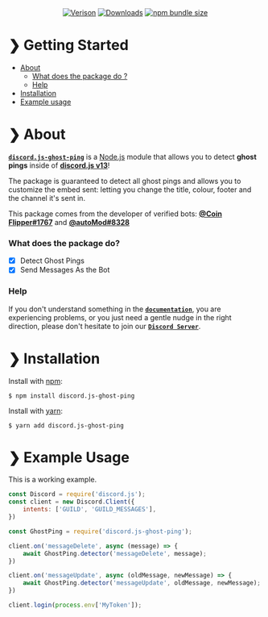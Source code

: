 <div align='center' >
	<a href='https://npmjs.com/package/discord.js-ghost-ping'><img src='https://img.shields.io/npm/v/discord.js-ghost-ping.svg?maxAge=3600' alt='Verison' ></a>
	<a href='https://npmjs.com/package/discord.js-ghost-ping'><img src='https://img.shields.io/npm/dt/discord.js-ghost-ping.svg?maxAge=3600' alt='Downloads' ></a>
	<a href='https://npmjs.com/package/discord.js-ghost-ping'><img src='https://img.shields.io/bundlephobia/minzip/discord.js-ghost-ping.svg?maxAge=3600' alt='npm bundle size'></a>
</div>

# ❯ **Getting Started** 

- [About](#-about)
	- [What does the package do ?](#-what-does-the-package-do)
	- [Help](#-help)
- [Installation](#-installation)
- [Example usage](#-example-usage)

# ❯ **About**

[**`discord.js-ghost-ping`**](https://npmjs.com/package/discord.js-ghost-ping) is a [Node.js](https://nodejs.org/en/) module that allows you to detect **ghost pings** inside of [**discord.js v13**](https://www.npmjs.com/package/discord.js)!

The package is guaranteed to detect all ghost pings and allows you to customize the embed sent: letting you change the title, colour, footer and the channel it's sent in.

This package comes from the developer of verified bots: [**@Coin Flipper#1767**](https://discord.com/oauth2/authorize?client_id=668850031012610050&scope=bot&permissions=388160) and [**@autoMod#8328**](https://automod.liamskinner.co.uk/invite)

### What does the package do?

- [x] Detect Ghost Pings
- [x] Send Messages As the Bot

### Help  

If you don't understand something in the [**`documentation`**](https://github.com/ThatsLiamS/discord.js-ghost-ping/wiki), you are experiencing problems, or you just need a gentle nudge in the right direction, please don't hesitate to join our [**`Discord Server`**](https://discord.gg/2je9aJynqt).


# ❯ **Installation** 

Install with [npm](https://www.npmjs.com/):
```
$ npm install discord.js-ghost-ping
```

Install with [yarn](https://yarnpkg.com/):
```
$ yarn add discord.js-ghost-ping
```

# ❯ **Example Usage** 

 This is a working example.
```js
const Discord = require('discord.js');
const client = new Discord.Client({
    intents: ['GUILD', 'GUILD_MESSAGES'],
})

const GhostPing = require('discord.js-ghost-ping');

client.on('messageDelete', async (message) => {
	await GhostPing.detector('messageDelete', message);
})

client.on('messageUpdate', async (oldMessage, newMessage) => {
	await GhostPing.detector('messageUpdate', oldMessage, newMessage);
})

client.login(process.env['MyToken']);
```

